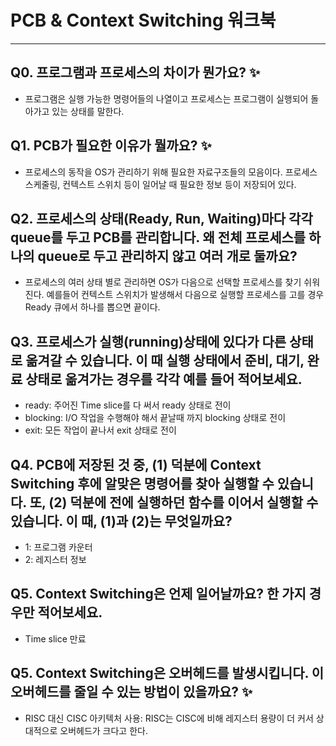 # PCB & Context Switching 워크북

--------

## Q0. 프로그램과 프로세스의 차이가 뭔가요? ✨
* 프로그램은 실행 가능한 명령어들의 나열이고 프로세스는 프로그램이 실행되어 돌아가고 있는 상태를 말한다.

## Q1. PCB가 필요한 이유가 뭘까요? ✨
* 프로세스의 동작을 OS가 관리하기 위해 필요한 자료구조들의 모음이다. 프로세스 스케줄링, 컨텍스트 스위치 등이 일어날 때 필요한 정보 등이 저장되어 있다.

## Q2. 프로세스의 상태(Ready, Run, Waiting)마다 각각 queue를 두고 PCB를 관리합니다. 왜 전체 프로세스를 하나의 queue로 두고 관리하지 않고 여러 개로 둘까요?
* 프로세스의 여러 상태 별로 관리하면 OS가 다음으로 선택할 프로세스를 찾기 쉬워진다. 예를들어 컨텍스트 스위치가 발생해서 다음으로 실행할 프로세스를 고를 경우 Ready 큐에서 하나를 뽑으면 끝이다.

## Q3. 프로세스가 실행(running)상태에 있다가 다른 상태로 옮겨갈 수 있습니다. 이 때 실행 상태에서 준비, 대기, 완료 상태로 옮겨가는 경우를 각각 예를 들어 적어보세요.
* ready: 주어진 Time slice를 다 써서 ready 상태로 전이
* blocking: I/O 작업을 수행해야 해서 끝날때 까지 blocking 상태로 전이
* exit: 모든 작업이 끝나서 exit 상태로 전이

## Q4. PCB에 저장된 것 중, (1) 덕분에 Context Switching 후에 알맞은 명령어를 찾아 실행할 수 있습니다. 또, (2) 덕분에 전에 실행하던 함수를 이어서 실행할 수 있습니다. 이 때, (1)과 (2)는 무엇일까요?
* 1: 프로그램 카운터
* 2: 레지스터 정보

## Q5. Context Switching은 언제 일어날까요? 한 가지 경우만 적어보세요.
* Time slice 만료

## Q5. Context Switching은 오버헤드를 발생시킵니다. 이 오버헤드를 줄일 수 있는 방법이 있을까요? ✨
* RISC 대신 CISC 아키텍처 사용: RISC는 CISC에 비해 레지스터 용량이 더 커서 상대적으로 오버헤드가 크다고 한다. 